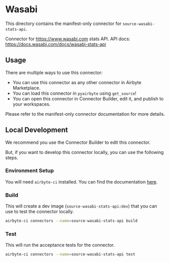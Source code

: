# Wasabi
This directory contains the manifest-only connector for `source-wasabi-stats-api`.

Connector for https://www.wasabi.com stats API. API docs: https://docs.wasabi.com/docs/wasabi-stats-api

## Usage
There are multiple ways to use this connector:
- You can use this connector as any other connector in Airbyte Marketplace.
- You can load this connector in `pyairbyte` using `get_source`!
- You can open this connector in Connector Builder, edit it, and publish to your workspaces.

Please refer to the manifest-only connector documentation for more details.

## Local Development
We recommend you use the Connector Builder to edit this connector.

But, if you want to develop this connector locally, you can use the following steps.

### Environment Setup
You will need `airbyte-ci` installed. You can find the documentation [here](airbyte-ci).

### Build
This will create a dev image (`source-wasabi-stats-api:dev`) that you can use to test the connector locally.
```bash
airbyte-ci connectors --name=source-wasabi-stats-api build
```

### Test
This will run the acceptance tests for the connector.
```bash
airbyte-ci connectors --name=source-wasabi-stats-api test
```

